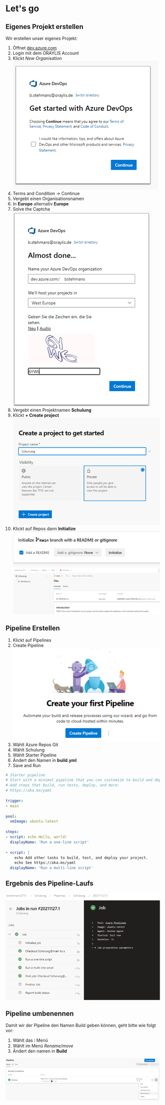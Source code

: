 # Let's go

## Eigenes Projekt erstellen
Wir erstellen unser eigenes Projekt:  
1. Öffnet [dev.azure.com](https://dev.azure.com/)    
2. Login mit dem ORAYLIS Account  
3. Klickt *New Organisation*   
  ![Bild1.png](Bild1.png)   
4. Terms and Condition -> Continue  
5. Vergebt einen Organisationsnamen  
6. In **Europe** alternativ **Europe** 
7. Solve the Captcha  
![Bild2.png](Bild2.png)  
8. Vergebt einen Projektnamen **Schulung**   
9. Klickt **+ Create project** 
![Bild3.png](Bild3.png)  
10. Klickt auf Repos dann **Initialize**    
![Bild4.png](Bild4.png) 
![Bild5.png](Bild5.png) 

## Pipeline Erstellen

1. Klickt auf Pipelines    
2. Create Pipeline  
![Bild6.png](Bild6.png)  
3. Wählt Azure Repos Git   
4. Wählt Schulung   
5. Wählt Starter Pipeline  
6. Ändert den Namen in **build.yml** 
7. Save and Run  

```yaml
# Starter pipeline
# Start with a minimal pipeline that you can customize to build and deploy your code.
# Add steps that build, run tests, deploy, and more:
# https://aka.ms/yaml

trigger:
- main

pool:
  vmImage: ubuntu-latest

steps:
- script: echo Hello, world!
  displayName: 'Run a one-line script'

- script: |
    echo Add other tasks to build, test, and deploy your project.
    echo See https://aka.ms/yaml
  displayName: 'Run a multi-line script'

```


## Ergebnis des Pipeline-Laufs

![Bild7.png](Bild7.png) 


## Pipeline umbenennen

Damit wir der Pipeline den Namen Build geben können, geht bitte wie folgt vor:  
1. Wählt das ⁝ Menü   
2. Wählt im Menü   *Rename/move*   
3. Ändert den namen in **Build** 

![Bild8.png](Bild8.png) 